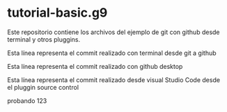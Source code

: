 # tutorial-basic.g9
Este repositorio contiene los archivos del ejemplo de git con github desde terminal y otros pluggins.

Esta línea representa el commit realizado con terminal desde git a github

Esta línea representa el commit realizado con github desktop

Esta línea representa el commit realizado desde visual Studio Code desde el pluggin source control

probando 123
